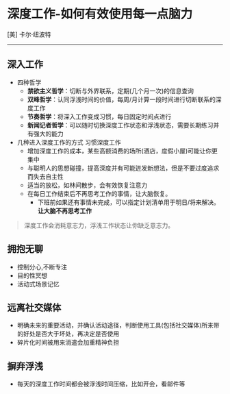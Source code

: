 # 深度工作-如何有效使用每一点脑力
[美] 卡尔·纽波特

---

## 深入工作
- 四种哲学
  - **禁欲主义哲学**：切断与外界联系，定期(几个月一次)的信息查询
  - **双峰哲学**：认同浮浅时间的价值，每周/月计算一段时间进行切断联系的深度工作 
  - **节奏哲学**：将深入工作变成习惯，每日固定时间点进行
  - **新闻记者哲学**：可以随时切换深度工作状态和浮浅状态，需要长期练习并有强大的能力
- 几种进入深度工作的方式
  习惯深度工作
  - 增加深度工作的成本，某些高额消费的场所(酒店，度假小屋)可能让你更集中
  - 与聪明人的思想碰撞，提高深度并有可能迸发新想法，但是不要过度追求而失去自主性
  - 适当的放松，如林间散步，会有效恢复注意力
  - 在每日工作结束后不再思考工作的事情，让大脑恢复。
    - 下班前如果还有事情未完成，可以指定计划清单用于明日/将来解决。**让大脑不再思考工作**
> 深度工作会消耗意志力，浮浅工作状态让你缺乏意志力。

## 拥抱无聊
- 控制分心,不断专注
- 目的性冥想
- 活动式场景记忆

## 远离社交媒体
- 明确未来的重要活动，并确认活动途径，判断使用工具(包括社交媒体)所来带的好处是否大于坏处，再决定是否使用
- 碎片化时间被用来消遣会加重精神负担

## 摒弃浮浅
- 每天的深度工作时间都会被浮浅时间压缩，比如开会，看邮件等